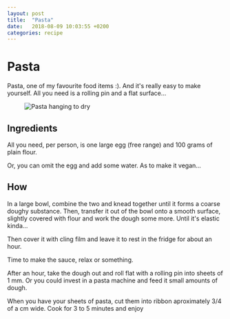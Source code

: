 ```yaml
---
layout: post
title:  "Pasta"
date:   2018-08-09 10:03:55 +0200
categories: recipe
---
```

# Pasta

Pasta, one of my favourite food items :). And it's really easy to make yourself. All you need is a rolling pin and a flat surface...

<figure><img src="https://farm1.staticflickr.com/851/43054510755_d7a699e72e_b.jpg" alt="Pasta hanging to dry"></figure>

## Ingredients

All you need, per person, is one large egg (free range) and 100 grams of plain flour.

Or, you can omit the egg and add some water. As to make it vegan...

## How

In a large bowl, combine the two and knead together until it forms a coarse doughy substance. Then, transfer it out of the bowl onto a smooth surface, slightly covered with flour and work the dough some more. Until it's elastic kinda...

Then cover it with cling film and leave it to rest in the fridge for about an hour.

Time to make the sauce, relax or something.

After an hour, take the dough out and roll flat with a rolling pin into sheets of 1 mm. Or you could invest in a pasta machine and feed it small amounts of dough.

When you have your sheets of pasta, cut them into ribbon aproximately 3/4 of a cm wide. Cook for 3 to 5 minutes and enjoy
